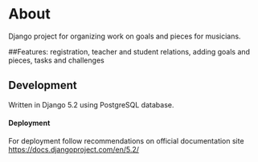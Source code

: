 # About
Django project for organizing work on goals and pieces for musicians.

##Features:
registration,
teacher and student relations,
adding goals and pieces,
tasks and challenges

## Development
Written in Django 5.2 using PostgreSQL database.

#### Deployment
For deployment follow recommendations on official documentation site https://docs.djangoproject.com/en/5.2/
